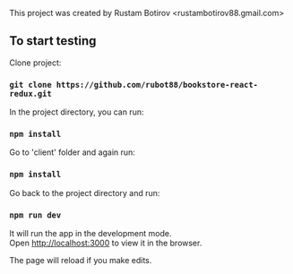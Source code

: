 This project was created by Rustam Botirov <rustambotirov88.gmail.com>


## To start testing

Clone project:

### `git clone https://github.com/rubot88/bookstore-react-redux.git`

In the project directory, you can run:

### `npm install`

Go to 'client' folder and again run:

### `npm install`

Go back to the project directory and run:

### `npm run dev`

It will run the app in the development mode.<br />
Open [http://localhost:3000](http://localhost:3000) to view it in the browser.

The page will reload if you make edits.



